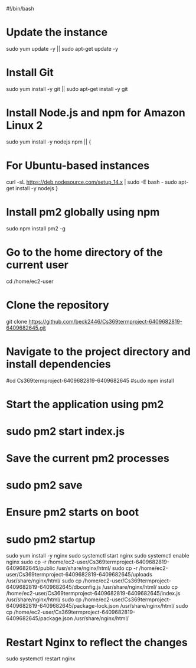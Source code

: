#!/bin/bash
# Update the instance
sudo yum update -y || sudo apt-get update -y
# Install Git
sudo yum install -y git || sudo apt-get install -y git
# Install Node.js and npm for Amazon Linux 2
sudo yum install -y nodejs npm || {
# For Ubuntu-based instances
curl -sL https://deb.nodesource.com/setup_14.x | sudo -E bash -
sudo apt-get install -y nodejs
}
# Install pm2 globally using npm
sudo npm install pm2 -g
# Go to the home directory of the current user
cd /home/ec2-user
# Clone the repository
git clone https://github.com/beck2446/Cs369termproject-6409682819-6409682645.git
# Navigate to the project directory and install dependencies
#cd Cs369termproject-6409682819-6409682645
#sudo npm install
# Start the application using pm2
# sudo pm2 start index.js
# Save the current pm2 processes
# sudo pm2 save
# Ensure pm2 starts on boot
# sudo pm2 startup
sudo yum install -y nginx
sudo systemctl start nginx
sudo systemctl enable nginx
sudo cp -r /home/ec2-user/Cs369termproject-6409682819-6409682645/public /usr/share/nginx/html/
sudo cp -r /home/ec2-user/Cs369termproject-6409682819-6409682645/uploads /usr/share/nginx/html/
sudo cp /home/ec2-user/Cs369termproject-6409682819-6409682645/dbconfig.js /usr/share/nginx/html/
sudo cp /home/ec2-user/Cs369termproject-6409682819-6409682645/index.js /usr/share/nginx/html/
sudo cp /home/ec2-user/Cs369termproject-6409682819-6409682645/package-lock.json /usr/share/nginx/html/
sudo cp /home/ec2-user/Cs369termproject-6409682819-6409682645/package.json /usr/share/nginx/html/
# Restart Nginx to reflect the changes
sudo systemctl restart nginx
